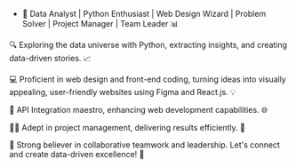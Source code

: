 - 🚀 Data Analyst | Python Enthusiast | Web Design Wizard | Problem Solver | Project Manager | Team Leader 📊

🔍 Exploring the data universe with Python, extracting insights, and creating data-driven stories. 📈

💻 Proficient in web design and front-end coding, turning ideas into visually appealing, user-friendly websites using Figma and React.js. 💡

🧩 API Integration maestro, enhancing web development capabilities. 🌐

👨‍💼 Adept in project management, delivering results efficiently. 📆

🤝 Strong believer in collaborative teamwork and leadership. Let's connect and create data-driven excellence! 🌟

<!---
UTKARSHdeveloper/UTKARSHdeveloper is a ✨ special ✨ repository because its `README.md` (this file) appears on your GitHub profile.
You can click the Preview link to take a look at your changes.
--->
